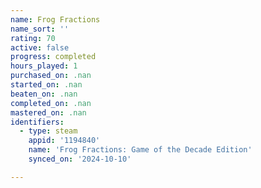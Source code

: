 ```yaml
---
name: Frog Fractions
name_sort: ''
rating: 70
active: false
progress: completed
hours_played: 1
purchased_on: .nan
started_on: .nan
beaten_on: .nan
completed_on: .nan
mastered_on: .nan
identifiers:
  - type: steam
    appid: '1194840'
    name: 'Frog Fractions: Game of the Decade Edition'
    synced_on: '2024-10-10'

---
```


